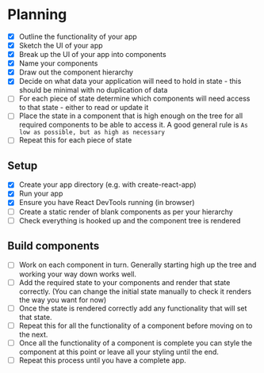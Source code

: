 # Planning

- [x] Outline the functionality of your app
- [x] Sketch the UI of your app
- [x] Break up the UI of your app into components
- [x] Name your components
- [x] Draw out the component hierarchy
- [x] Decide on what data your application will need to hold in state - this should be minimal with no duplication of data
- [ ] For each piece of state determine which components will need access to that state - either to read or update it
- [ ] Place the state in a component that is high enough on the tree for all required components to be able to access it. A good general rule is `As low as possible, but as high as necessary`
- [ ] Repeat this for each piece of state

## Setup

- [x] Create your app directory (e.g. with create-react-app)
- [x] Run your app
- [x] Ensure you have React DevTools running (in browser)
- [ ] Create a static render of blank components as per your hierarchy
- [ ] Check everything is hooked up and the component tree is rendered

## Build components

- [ ] Work on each component in turn. Generally starting high up the tree and working your way down works well.
- [ ] Add the required state to your components and render that state correctly. (You can change the initial state manually to check it renders the way you want for now)
- [ ] Once the state is rendered correctly add any functionality that will set that state.
- [ ] Repeat this for all the functionality of a component before moving on to the next.
- [ ] Once all the functionality of a component is complete you can style the component at this point or leave all your styling until the end.
- [ ] Repeat this process until you have a complete app.
